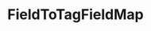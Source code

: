 ---
optionsClassName: FieldToTagFieldMapOptions
optionsClassFullName: MigrationTools.Tools.FieldToTagFieldMapOptions
configurationSamples:
- name: confinguration.json
  description: 
  code: >-
    {
      "MigrationTools": {
        "CommonTools": {
          "FieldMappingTool": {
            "FieldMaps": [
              {
                "FieldMapType": "FieldToTagFieldMap",
                "sourceField": null,
                "formatExpression": "{0} <br/><br/><h3>Acceptance Criteria</h3>{1}",
                "ApplyTo": [
                  "SomeWorkItemType"
                ]
              }
            ]
          }
        }
      }
    }
  sampleFor: MigrationTools.Tools.FieldToTagFieldMapOptions
- name: defaults
  description: 
  code: >-
    {
      "MigrationTools": {
        "CommonTools": {
          "FieldMappingTool": {
            "FieldMapDefaults": {
              "FieldToTagFieldMap": {
                "ApplyTo": [
                  "SomeWorkItemType"
                ],
                "formatExpression": "{0} <br/><br/><h3>Acceptance Criteria</h3>{1}",
                "sourceFields": [
                  "System.Description",
                  "Microsoft.VSTS.Common.AcceptanceCriteria"
                ],
                "targetField": "System.Description"
              }
            }
          }
        }
      }
    }
  sampleFor: MigrationTools.Tools.FieldToTagFieldMapOptions
- name: Classic
  description: 
  code: >-
    {
      "$type": "FieldToTagFieldMapOptions",
      "sourceField": null,
      "formatExpression": "{0} <br/><br/><h3>Acceptance Criteria</h3>{1}",
      "ApplyTo": [
        "SomeWorkItemType"
      ]
    }
  sampleFor: MigrationTools.Tools.FieldToTagFieldMapOptions
description: missng XML code comments
className: FieldToTagFieldMap
typeName: FieldMaps
architecture: 
options:
- parameterName: ApplyTo
  type: List
  description: missng XML code comments
  defaultValue: missng XML code comments
- parameterName: formatExpression
  type: String
  description: missng XML code comments
  defaultValue: missng XML code comments
- parameterName: sourceField
  type: String
  description: missng XML code comments
  defaultValue: missng XML code comments
status: missng XML code comments
processingTarget: missng XML code comments
classFile: /src/MigrationTools.Clients.AzureDevops.ObjectModel/Tools/FieldMappingTool/FieldMaps/FieldToTagFieldMap.cs
optionsClassFile: ''

redirectFrom:
- /Reference/FieldMaps/FieldToTagFieldMapOptions/
layout: reference
toc: true
permalink: /Reference/FieldMaps/FieldToTagFieldMap/
title: FieldToTagFieldMap
categories:
- FieldMaps
- 
topics:
- topic: notes
  path: /FieldMaps/FieldToTagFieldMap-notes.md
  exists: false
  markdown: ''
- topic: introduction
  path: /FieldMaps/FieldToTagFieldMap-introduction.md
  exists: false
  markdown: ''

---